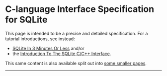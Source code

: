 # C\-language Interface Specification for SQLite


This page is intended to be a precise and detailed specification.
For a tutorial introductions, see instead:
* [SQLite In 3 Minutes Or Less](quickstart.html) and/or
* the [Introduction To The SQLite C/C\+\+ Interface](cintro.html).


This same content is also available split out into
[some smaller pages](../c3ref/intro.html).




---


